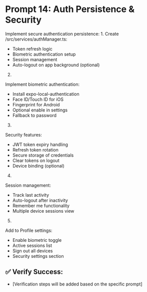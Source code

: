 # Prompt 14: Auth Persistence & Security

Implement secure authentication persistence:
1.
Create /src/services/authManager.ts:
 - Token refresh logic
 - Biometric authentication setup
 - Session management
 - Auto-logout on app background (optional)
2.
Implement biometric authentication:
 - Install expo-local-authentication
 - Face ID/Touch ID for iOS
 - Fingerprint for Android
 - Optional enable in settings
 - Fallback to password
3.
Security features:
 - JWT token expiry handling
 - Refresh token rotation
 - Secure storage of credentials
 - Clear tokens on logout
 - Device binding (optional)
4.
Session management:
 - Track last activity
 - Auto-logout after inactivity
 - Remember me functionality
 - Multiple device sessions view
5.
Add to Profile settings:
 - Enable biometric toggle
 - Active sessions list
 - Sign out all devices
 - Security settings section

## ✅ Verify Success:
- [Verification steps will be added based on the specific prompt]

